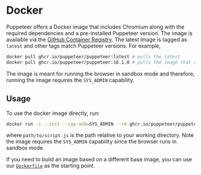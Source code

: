 # Docker

Puppeteer offers a Docker image that includes Chromium along with the required
dependencies and a pre-installed Puppeteer version. The image is available via
the
[GitHub Container Registry](https://github.com/puppeteer/puppeteer/pkgs/container/puppeteer).
The latest image is tagged as `latest` and other tags match Puppeteer versions.
For example,

```sh
docker pull ghcr.io/puppeteer/puppeteer:latest # pulls the latest
docker pull ghcr.io/puppeteer/puppeteer:16.1.0 # pulls the image that contains Puppeteer v16.1.0
```

The image is meant for running the browser in sandbox mode and therefore,
running the image requires the `SYS_ADMIN` capability.

## Usage

To use the docker image directly, run:

```sh
docker run -i --init --cap-add=SYS_ADMIN --rm ghcr.io/puppeteer/puppeteer:latest node -e "$(cat path/to/script.js)"
```

where `path/to/script.js` is the path relative to your working directory. Note
the image requires the `SYS_ADMIN` capability since the browser runs in sandbox
mode.

If you need to build an image based on a different base image, you can use our
[`Dockerfile`](https://github.com/puppeteer/puppeteer/blob/main/docker/Dockerfile)
as the starting point.
